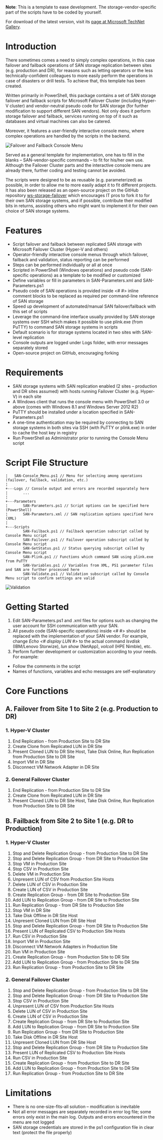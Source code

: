 **Note**: This is a template to ease development. The storage-vendor-specific part of the scripts have to be coded by yourself.

For download of the latest version, visit its [page at Microsoft TechNet Gallery](https://gallery.technet.microsoft.com/General-SAN-Storage-dc8875d8).

# Introduction

There sometimes comes a need to simply complex operations, in this case failover and failback operations of SAN storage replication between sites (e.g. production and DR), for reasons such as letting operators or the less technically-confident colleagues to more easily perform the operations in case of disasters or drill tests. To achieve that, this template has been created.

Written primarily in PowerShell, this package contains a set of SAN storage failover and failback scripts for Microsoft Failover Cluster (including Hyper-V cluster) and vendor-neutral pseudo code for SAN storage (for further modification to support different SAN vendors). Not only does it perform storage failover and failback, services running on top of it such as databases and virtual machines can also be catered.

Moreover, it features a user-friendly interactive console menu, where complex operations are handled by the scripts in the backend.

![Failover and Failback Console Menu](https://lh3.googleusercontent.com/-Z5E0AR-QZoQ/Ww6nkgFV2bI/AAAAAAAAB38/pmD0EEc3FR8hEmZxl9hB-KYcLI41QgX5QCHMYCw/s1600/SAN-Failover-Failback-Console-Menu%255B9%255D)

Served as a general template for implementation, one has to fill in the blanks – SAN-vendor-specific commands – to fit for his/her own use. Although the Failover Cluster parts and the interactive console menu are already there, further coding and testing cannot be avoided.

The scripts were designed to be as reusable (e.g. parameterized) as possible, in order to allow me to more easily adapt it to fit different projects. It has also been released as an open-source project on the GitHub repository [ws-storage-failover](https://github.com/wandersick/ws-storage-failover) which encourages IT pros to fork it to for their own SAN storage systems, and if possible, contribute their modified bits in returns, assisting others who might want to implement it for their own choice of SAN storage systems.

# Features

- Script failover and failback between replicated SAN storage with Microsoft Failover Cluster (Hyper-V and others)
- Operator-friendly interactive console menus through which failover, failback and validation, status reporting can be performed
- Steps can be performed individually or all at once
- Scripted in PowerShell (Windows operations) and pseudo code (SAN-specific operations) as a template to be modified or customized
- Define variables or fill in parameters in SAN-Parameters.xml and SAN-Parameters.ps1
- Pseudo code of SAN operations is provided inside &lt;# #&gt; inline comment blocks to be replaced as required per command-line reference of SAN storage
- Speed up development of automated/manual SAN failover/failback with this set of scripts
- Leverage the command-line interface usually provided by SAN storage systems over SSH which makes it possible to use plink.exe (from PuTTY) to command SAN storage systems in scripts
- Default scenario is for storage systems located in two sites with SAN-level replication
- Console outputs are logged under Logs folder, with error messages separately stored
- Open-source project on GitHub, encouraging forking

# Requirements

- SAN storage systems with SAN replication enabled (2 sites – production and DR sites assumed) with hosts running Failover Cluster (e.g. Hyper-V) in each site
- A Windows client that runs the console menu with PowerShell 3.0 or above (comes with Windows 8.1 and Windows Server 2012 R2)
- PuTTY should be installed under a location specified in SAN-Parameters.ps1
- A one-time authentication may be required by connecting to SAN storage systems in both sites via SSH (with PuTTY or plink.exe) in order to cache the host key in registry
- Run PowerShell as Administrator prior to running the Console Menu script

# Script File Structure

    ¦   SAN-Console_Menu.ps1 // Menu for selecting among operations (failover, failback, validation, etc.)
    ¦
    +---Logs // Console output and errors are recorded separately here
    ¦       ...
    ¦
    +---Parameters
    ¦       SAN-Parameters.ps1 // Script options can be specified here (PowerShell)
    ¦       SAN-Parameters.xml // SAN replication options specified here (XML)
    ¦
    +---Scripts
            SAN-Failback.ps1 // Failback operation subscript called by Console Menu script
            SAN-Failover.ps1 // Failover operation subscript called by Console Menu script
            SAN-GetStatus.ps1 // Status querying subscript called by Console Menu script
            SAN-Plink.ps1 // Functions which command SAN using plink.exe from PuTTY
            SAN-Variables.ps1 // Variables from XML, PS1 parameter files and SAN are further processed here
            SAN-Validate.ps1 // Validation subscript called by Console Menu script to confirm settings are valid

![Validation](https://lh3.googleusercontent.com/-f13xAuxWyRo/Ww6t3jIYeHI/AAAAAAAAB4Y/kNAy658r0XoInJfzdhdruU3eFQHm2dJNwCHMYCw/s1600/image%255B3%255D)

# Getting Started

1. Edit SAN-Parameters.ps1 and .xml files for options such as changing the user account for SSH communication with your SAN.
2. All pseudo code (SAN-specific operations) inside &lt;# #&gt; should be replaced with the implementation of your SAN vendor. For example, change _Echo &lt;# display LUN #&gt;_ to the actual command _lsvdisk_ (IBM/Lenovo Storwize), _lun show_ (NetApp), _volcoll_ (HPE Nimble), etc.
3. Perform further development or customization according to your needs. For example:
  - Follow the comments in the script
  - Names of functions, variables and echo messages are self-explanatory

# Core Functions

## A. Failover from Site 1 to Site 2 (e.g. Production to DR)

### 1. Hyper-V Cluster

1. End Replication - from Production Site to DR Site
2. Create Clone from Replicated LUN in DR Site
3. Present Cloned LUN to DR Site Host, Take Disk Online, Run Replication from Production Site to DR Site
4. Import VM in DR Site
5. Disconnect VM Network Adapter in DR Site

### 2. General Failover Cluster

1. End Replication - from Production Site to DR Site
2. Create Clone from Replicated LUN in DR Site
3. Present Cloned LUN to DR Site Host, Take Disk Online, Run Replication from Production Site to DR Site

## B. Failback from Site 2 to Site 1 (e.g. DR to Production)

### 1. Hyper-V Cluster

1. Stop and Delete Replication Group - from Production Site to DR Site
2. Stop and Delete Replication Group - from DR Site to Production Site
3. Stop VM in Production Site
4. Stop CSV in Production Site
5. Delete VM in Production Site
6. Unpresent LUN of CSV from Production Site Hosts
7. Delete LUN of CSV in Production Site
8. Create LUN of CSV in Production Site
9. Create Replication Group - from DR Site to Production Site
10. Add LUN to Replication Group - from DR Site to Production Site
11. Run Replication Group - from DR Site to Production Site
12. Stop VM in DR Site
13. Take Disk Offline in DR Site Host
14. Unpresent Cloned LUN from DR Site Host
15. Stop and Delete Replication Group - from DR Site to Production Site
16. Present LUN of Replicated CSV to Production Site Hosts
17. Run CSV in Production Site
18. Import VM in Production Site
19. Disconnect VM Network Adapters in Production Site
20. Run VM in Production Site
21. Create Replication Group - from Production Site to DR Site
22. Add LUN to Replication Group - from Production Site to DR Site
23. Run Replication Group - from Production Site to DR Site

### 2. General Failover Cluster

1. Stop and Delete Replication Group - from Production Site to DR Site
2. Stop and Delete Replication Group - from DR Site to Production Site
3. Stop CSV in Production Site
4. Unpresent LUN of CSV from Production Site Hosts
5. Delete LUN of CSV in Production Site
6. Create LUN of CSV in Production Site
7. Create Replication Group - from DR Site to Production Site
8. Add LUN to Replication Group - from DR Site to Production Site
9. Run Replication Group - from DR Site to Production Site
10. Take Disk Offline in DR Site Host
11. Unpresent Cloned LUN from DR Site Host
12. Stop and Delete Replication Group - from DR Site to Production Site
13. Present LUN of Replicated CSV to Production Site Hosts
14. Run CSV in Production Site
15. Create Replication Group - from Production Site to DR Site
16. Add LUN to Replication Group - from Production Site to DR Site
17. Run Replication Group - from Production Site to DR Site

# Limitations

- There is no one-size-fits-all solution – modification is inevitable
- Not all error messages are separately recorded in error log file; some errors only exist in the main log. Outputs and errors encountered in the menu are not logged
- SAN storage credentials are stored in the ps1 configuration file in clear text (protect the file properly)
